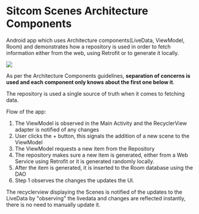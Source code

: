 # Sitcom Scenes Architecture Components
Android app which uses Architecture components(LiveData, ViewModel, Room) and demonstrates how a repository is used in order to 
fetch information either from the web, using Retrofit or to generate it locally.

<img src="https://codelabs.developers.google.com/codelabs/android-room-with-a-view-kotlin/img/a7da8f5ea91bac52.png"/>

As per the Architecture Components guidelines, <b>separation of concerns is used and each component only knows about the first one below it</b>.

The repository is used a single source of truth when it comes to fetching data. 

Flow of the app:

1) The ViewModel is observed in the Main Activity and the RecyclerView adapter is notified of any changes
2) User clicks the + button, this signals the addition of a new scene to the ViewModel
3) The ViewModel requests a new item from the Repository
4) The repository makes sure a new item is generated, either from a Web Service using Retrofit or it is generated randomly locally.
5) After the item is generated, it is inserted to the Room database using the DAO
6) Step 1 observes the changes the updates the UI.

The recyclerview displaying the Scenes is notified of the updates to the LiveData by "observing" the livedata and changes are reflected
instantly, there is no need to manually update it.
